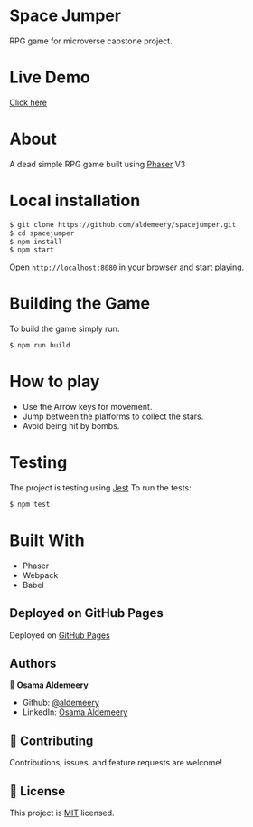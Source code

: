 # Space Jumper

RPG game for microverse capstone project.

# Live Demo

[Click here](https://aldemeery.github.io/spacejumper)

# About

A dead simple RPG game built using [Phaser](https://phaser.io/) V3

# Local installation

```bash
$ git clone https://github.com/aldemeery/spacejumper.git
$ cd spacejumper
$ npm install
$ npm start
```

Open `http://localhost:8080` in your browser and start playing.

# Building the Game

To build the game simply run:

```bash
$ npm run build
```


# How to play

- Use the Arrow keys for movement.
- Jump between the platforms to collect the stars.
- Avoid being hit by bombs.

# Testing

The project is testing using [Jest](https://jestjs.io/)
To run the tests:

```bash
$ npm test
```

# Built With

- Phaser
- Webpack
- Babel


## Deployed on GitHub Pages

Deployed on [GitHub Pages](https://pages.github.com/)

## Authors

👤 **Osama Aldemeery**

-   Github: [@aldemeery](https://github.com/aldemeery)
-   LinkedIn: [Osama Aldemeery](https://linkedin.com/in/osamaaldemeery)

## 🤝 Contributing

Contributions, issues, and feature requests are welcome!

## 📝 License

This project is [MIT](LICENSE) licensed.
